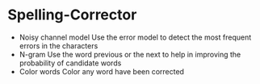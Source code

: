 # Spelling-Corrector
* Noisy channel model Use the error model to detect the most frequent errors in the characters
* N-gram Use the word previous or the next to help in improving the probability of candidate words 
* Color words Color any word have been corrected
